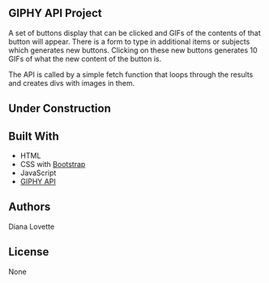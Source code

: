 ## GIPHY API Project
A set of buttons display that can be clicked and GIFs of the contents of that button will appear. There is a form to type in additional items or subjects which generates new buttons. Clicking on these new buttons generates 10 GIFs of what the new content of the button is.

The API is called by a simple fetch function that loops through the results and creates divs with images in them.

## Under Construction

## Built With
- HTML
- CSS with [Bootstrap](https://getbootstrap.com/)
- JavaScript
- [GIPHY API](https://developers.giphy.com/)

## Authors
Diana Lovette

## License
None
